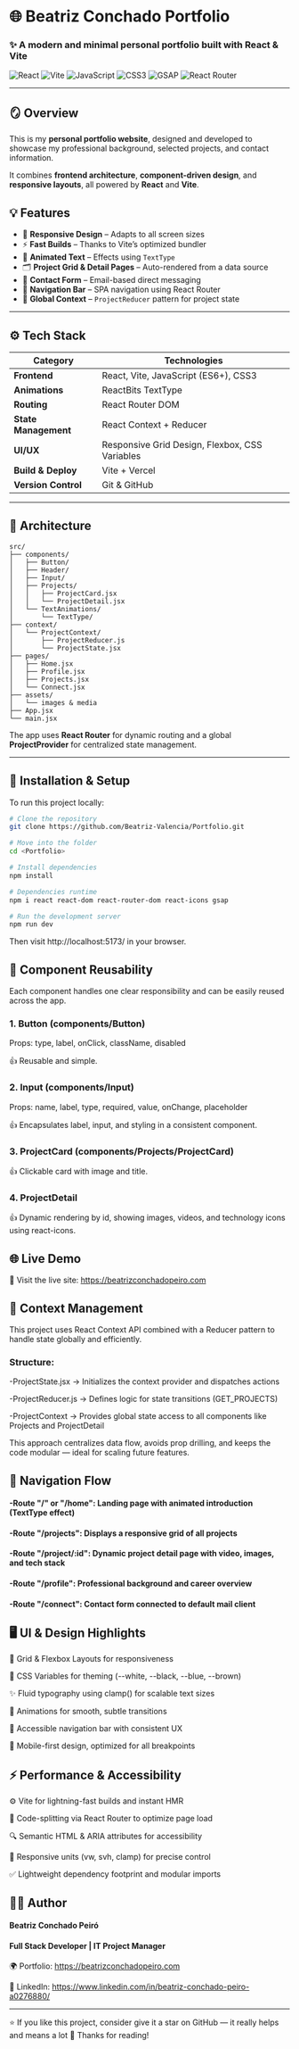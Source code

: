 # 🌐 Beatriz Conchado Portfolio

### ✨ A modern and minimal personal portfolio built with React & Vite

![React](https://img.shields.io/badge/React-20232A?style=for-the-badge&logo=react&logoColor=61DAFB)
![Vite](https://img.shields.io/badge/Vite-646CFF?style=for-the-badge&logo=vite&logoColor=white)
![JavaScript](https://img.shields.io/badge/JavaScript-323330?style=for-the-badge&logo=javascript&logoColor=F7DF1E)
![CSS3](https://img.shields.io/badge/CSS3-1572B6?style=for-the-badge&logo=css3&logoColor=white)
![GSAP](https://img.shields.io/badge/GSAP-88CE02?style=for-the-badge&logo=greensock&logoColor=white)
![React Router](https://img.shields.io/badge/React_Router-CA4245?style=for-the-badge&logo=react-router&logoColor=white)

---

## 🪞 Overview

This is my **personal portfolio website**, designed and developed to showcase my professional background, selected projects, and contact information.

It combines **frontend architecture**, **component-driven design**, and **responsive layouts**, all powered by **React** and **Vite**.

## 💡 Features

- 🎨 **Responsive Design** – Adapts to all screen sizes  
- ⚡ **Fast Builds** – Thanks to Vite’s optimized bundler  
- 💬 **Animated Text** – Effects using `TextType`  
- 🗂️ **Project Grid & Detail Pages** – Auto-rendered from a data source  
- 📨 **Contact Form** – Email-based direct messaging  
- 🧭 **Navigation Bar** – SPA navigation using React Router  
- 🧩 **Global Context** – `ProjectReducer` pattern for project state  


---

## ⚙️ Tech Stack

| Category | Technologies |
|-----------|--------------|
| **Frontend** | React, Vite, JavaScript (ES6+), CSS3 |
| **Animations** | ReactBits TextType |
| **Routing** | React Router DOM |
| **State Management** | React Context + Reducer |
| **UI/UX** | Responsive Grid Design, Flexbox, CSS Variables |
| **Build & Deploy** | Vite + Vercel |
| **Version Control** | Git & GitHub |

---

## 🧠 Architecture

```text
src/
├── components/
│   ├── Button/
│   ├── Header/
│   ├── Input/
│   ├── Projects/
│   │   ├── ProjectCard.jsx
│   │   └── ProjectDetail.jsx
│   └── TextAnimations/
│       └── TextType/
├── context/
│   └── ProjectContext/
│       ├── ProjectReducer.js
│       └── ProjectState.jsx
├── pages/
│   ├── Home.jsx
│   ├── Profile.jsx
│   ├── Projects.jsx
│   └── Connect.jsx
├── assets/
│   └── images & media
├── App.jsx
└── main.jsx
```

The app uses **React Router** for dynamic routing and a global **ProjectProvider** for centralized state management.

---


## 🚀 Installation & Setup

To run this project locally:

```bash
# Clone the repository
git clone https://github.com/Beatriz-Valencia/Portfolio.git

# Move into the folder
cd <Portfolio>

# Install dependencies
npm install

# Dependencies runtime
npm i react react-dom react-router-dom react-icons gsap

# Run the development server
npm run dev
```
Then visit http://localhost:5173/
 in your browser. 

## 🧩 Component Reusability 

Each component handles one clear responsibility and can be easily reused across the app.

### 1. Button (components/Button)

Props: type, label, onClick, className, disabled

👍 Reusable and simple.

### 2. Input (components/Input)

Props: name, label, type, required, value, onChange, placeholder

👍 Encapsulates label, input, and styling in a consistent component.

### 3. ProjectCard (components/Projects/ProjectCard)

👍 Clickable card with image and title.

### 4. ProjectDetail

👍 Dynamic rendering by id, showing images, videos, and technology icons using react-icons.



## 🌐 Live Demo

🔗 Visit the live site: https://beatrizconchadopeiro.com

## 🧩 Context Management

This project uses React Context API combined with a Reducer pattern to handle state globally and efficiently.

### Structure:

-ProjectState.jsx → Initializes the context provider and dispatches actions

-ProjectReducer.js → Defines logic for state transitions (GET_PROJECTS)

-ProjectContext → Provides global state access to all components like Projects and ProjectDetail

This approach centralizes data flow, avoids prop drilling, and keeps the code modular — ideal for scaling future features.


## 🧭 Navigation Flow
#### -Route "/" or "/home": Landing page with animated introduction (TextType effect)
#### -Route "/projects": Displays a responsive grid of all projects
#### -Route "/project/:id": Dynamic project detail page with video, images, and tech stack
#### -Route "/profile": Professional background and career overview
#### -Route "/connect": Contact form connected to default mail client


## 🖥️ UI & Design Highlights

🧱 Grid & Flexbox Layouts for responsiveness

🎨 CSS Variables for theming (--white, --black, --blue, --brown)

✨ Fluid typography using clamp() for scalable text sizes

💫 Animations for smooth, subtle transitions

🧭 Accessible navigation bar with consistent UX

📱 Mobile-first design, optimized for all breakpoints


## ⚡ Performance & Accessibility

⚙️ Vite for lightning-fast builds and instant HMR

🧩 Code-splitting via React Router to optimize page load

🔍 Semantic HTML & ARIA attributes for accessibility

📏 Responsive units (vw, svh, clamp) for precise control

✅ Lightweight dependency footprint and modular imports

## 🧑‍💻 Author

#### Beatriz Conchado Peiró
#### Full Stack Developer | IT Project Manager

🌍 Portfolio: https://beatrizconchadopeiro.com

💼 LinkedIn: https://www.linkedin.com/in/beatriz-conchado-peiro-a0276880/

---
⭐️ If you like this project, consider give it a star on GitHub — it really helps and means a lot 🌟 Thanks for reading!
